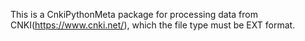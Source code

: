 This is a CnkiPythonMeta package for processing data from CNKI(https://www.cnki.net/),
which the file type must be EXT format. 
